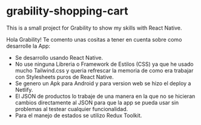# grability-shopping-cart
This is a small project for Grability to show my skills with React Native.

Hola Grability!
Te comento unas cositas a tener en cuenta sobre como desarrolle la App:
- Se desarrollo usando React Native.
- No use ninguna Libreria o Framework de Estilos (CSS) ya que he usado mucho Tailwind.css y queria refrescar la memoria de como era trabajar con Stylesheets puros de React Native.
- Se genero un Apk para Android y para version web se hizo el deploy a Netlify.
- El JSON  de productos lo trabaje de una manera en la que no se hicieran cambios directamente al JSON para que la app se pueda usar sin problemas al testear cualquier funcionalidad.
- Para el manejo de estados se utilizo Redux Toolkit.

